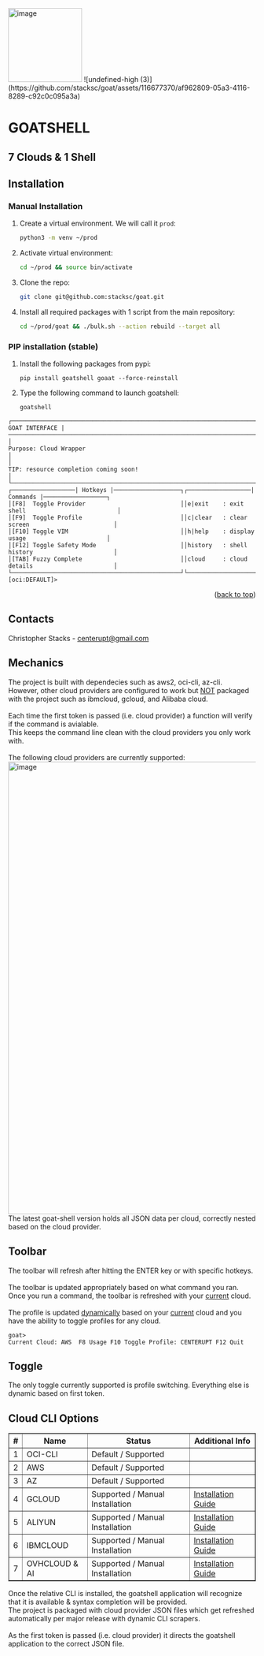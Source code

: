 <img width="150" height="150" alt="image" src="https://github.com/stacksc/goat/assets/116677370/1c49320a-f116-4a7e-bb36-0bdbaf3934ac">
![undefined-high (3)](https://github.com/stacksc/goat/assets/116677370/af962809-05a3-4116-8289-c92c0c095a3a)

<h1>GOATSHELL</h1>
<h2>7 Clouds & 1 Shell</h2>

## Installation

### Manual Installation

1. Create a virtual environment. We will call it `prod`:
   ```sh
   python3 -m venv ~/prod
   ```
2. Activate virtual environment:
   ```sh
   cd ~/prod && source bin/activate
   ```
3. Clone the repo:
   ```sh
   git clone git@github.com:stacksc/goat.git
   ```
4. Install all required packages with 1 script from the main repository: 
   ```sh
   cd ~/prod/goat && ./bulk.sh --action rebuild --target all
   ```

### PIP installation (stable)

1. Install the following packages from pypi:
   ```
   pip install goatshell goaat --force-reinstall
   ```
2. Type the following command to launch goatshell:
   ```
   goatshell
   ```

```
┌───────────────────────────────────────────────────────────────────────────────────────────────────────| GOAT INTERFACE |───────────────────────────────────────────────────────────────────────────────────────────────────────┐
│                                                                                                     Purpose: Cloud Wrapper                                                                                                     │
│                                                                                             TIP: resource completion coming soon!                                                                                              │
└────────────────────────────────────────────────────────────────────────────────────────────────────────────────────────────────────────────────────────────────────────────────────────────────────────────────────────────────┘
┌──────────────────| Hotkeys |───────────────────┐┌──────────────────| Commands |──────────────────┐
│[F8]  Toggle Provider                           ││e|exit    : exit shell                          │
│[F9]  Toggle Profile                            ││c|clear   : clear screen                        │
│[F10] Toggle VIM                                ││h|help    : display usage                       │
│[F12] Toggle Safety Mode                        ││history   : shell history                       │
│[TAB] Fuzzy Complete                            ││cloud     : cloud details                       │
└────────────────────────────────────────────────┘└────────────────────────────────────────────────┘
[oci:DEFAULT]>
```

<p align="right">(<a href="#readme-top">back to top</a>)</p>

## Contacts
Christopher Stacks - <centerupt@gmail.com>

## Mechanics
The project is built with dependecies such as aws2, oci-cli, az-cli. <br>However, other cloud providers are configured to work but <u>NOT</u> packaged with the project such as ibmcloud, gcloud, and Alibaba cloud.
<br><br>
Each time the first token is passed (i.e. cloud provider) a function will verify if the command is avialable.
<br>
This keeps the command line clean with the cloud providers you only work with.
<br><br>
The following cloud providers are currently supported:
<br>
<img width="918" alt="image" src="https://github.com/stacksc/goat/assets/116677370/c4bbe737-cda0-4174-9659-4a2960b80439">
<br>
The latest goat-shell version holds all JSON data per cloud, correctly nested based on the cloud provider.

## Toolbar
The toolbar will refresh after hitting the ENTER key or with specific hotkeys.
<br><br>
The toolbar is updated appropriately based on what command you ran. Once you run a command, the toolbar is refreshed with your <u>current</u> cloud.
<br><br>
The profile is updated <u>dynamically</u> based on your <u>current</u> cloud and you have the ability to toggle profiles for any cloud.

```
goat>
Current Cloud: AWS  F8 Usage F10 Toggle Profile: CENTERUPT F12 Quit
```

## Toggle
The only toggle currently supported is profile switching. Everything else is dynamic based on first token.
<br>

<!DOCTYPE html>
<html>
<body>

<h2>Cloud CLI Options</h2>

<table border="1">
    <thead>
        <tr>
            <th>#</th>
            <th>Name</th>
            <th>Status</th>
            <th>Additional Info</th>
        </tr>
    </thead>
    <tbody>
        <tr>
            <td>1</td>
            <td>OCI-CLI</td>
            <td>Default / Supported</td>
            <td></td>
        </tr>
        <tr>
            <td>2</td>
            <td>AWS</td>
            <td>Default / Supported</td>
            <td></td>
        </tr>
        <tr>
            <td>3</td>
            <td>AZ</td>
            <td>Default / Supported</td>
            <td></td>
        </tr>
        <tr>
            <td>4</td>
            <td>GCLOUD</td>
            <td>Supported / Manual Installation</td>
            <td><a href="https://cloud.google.com/sdk/docs/install">Installation Guide</a></td>
        </tr>
        <tr>
            <td>5</td>
            <td>ALIYUN</td>
            <td>Supported / Manual Installation</td>
            <td><a href="https://www.alibabacloud.com/help/en/alibaba-cloud-cli/latest/install">Installation Guide</a></td>
        </tr>
        <tr>
            <td>6</td>
            <td>IBMCLOUD</td>
            <td>Supported / Manual Installation</td>
            <td><a href="https://cloud.ibm.com/docs/cli?topic=cli-install-ibmcloud-cli">Installation Guide</a></td>
        </tr>
       <tr>
          <td>7</td>
          <td>OVHCLOUD & AI</td>
          <td>Supported / Manual Installation</td>
          <td> <a href="https://cli.bhs.ai.cloud.ovh.net/">Installation Guide</a></td>
       </tr>
    </tbody>
</table>

</body>
</html>


Once the relative CLI is installed, the goatshell application will recognize that it is available & syntax completion will be provided.<br>
The project is packaged with cloud provider JSON files which get refreshed automatically per major release with dynamic CLI scrapers.<br><br>
As the first token is passed (i.e. cloud provider) it directs the goatshell application to the correct JSON file.

